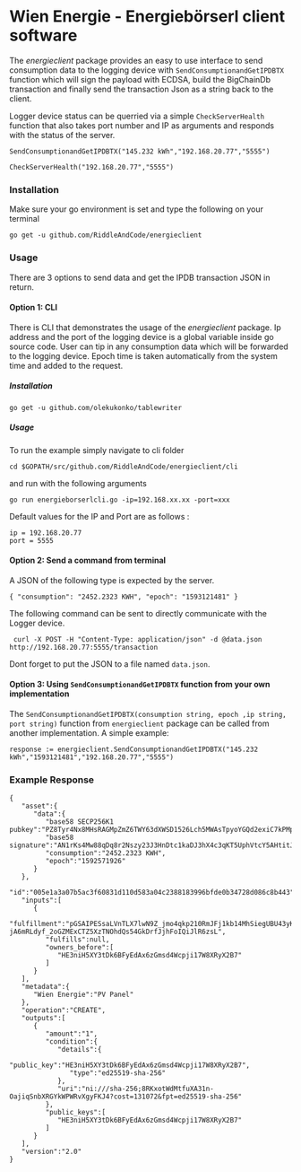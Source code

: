 # Wien Energie - Energiebörserl client software

The *energieclient* package provides an easy to use interface to send consumption data to the logging device with ``SendConsumptionandGetIPDBTX`` function which will sign the payload with ECDSA, build the BigChainDb transaction and finally send the transaction Json as a string back to the client.

Logger device status can be querried via a simple ``CheckServerHealth`` function that also takes port number and IP as arguments and responds with the status of the server.

``SendConsumptionandGetIPDBTX("145.232 kWh","192.168.20.77","5555")``

``CheckServerHealth("192.168.20.77","5555")``


### Installation

Make sure your go environment is set and type the following on your terminal

``go get -u github.com/RiddleAndCode/energieclient``

### Usage

There are 3 options to send data and get the IPDB transaction JSON in return.

#### Option 1: CLI


There is CLI that demonstrates the usage of the *energieclient* package. Ip address and the port of the logging device is a global variable inside go source code. User can tip in any consumption data which will be forwarded to the logging device. Epoch time is taken automatically from the system time and added to the request.

##### Installation

``go get -u github.com/olekukonko/tablewriter``

##### Usage

To run the example simply navigate to cli folder

`cd $GOPATH/src/github.com/RiddleAndCode/energieclient/cli`

and run with the following arguments

``go run energieborserlcli.go -ip=192.168.xx.xx -port=xxx``

Default values for the IP and Port are as follows :

```
ip = 192.168.20.77
port = 5555

```

#### Option 2: Send a command from terminal

A JSON of the following type is expected by the server.

`{
    "consumption": "2452.2323 KWH",
    "epoch": "1593121481"
}`

The following command can be sent to directly communicate with the Logger device.

`  curl -X POST -H "Content-Type: application/json" -d @data.json http://192.168.20.77:5555/transaction `

Dont forget to put the JSON to a file named `data.json`.

#### Option 3: Using `SendConsumptionandGetIPDBTX` function from your own implementation

The ``SendConsumptionandGetIPDBTX(consumption string, epoch ,ip string, port string)`` function from ``energieclient`` package
can be called from another implementation. A simple example:

``response := energieclient.SendConsumptionandGetIPDBTX("145.232 kWh","1593121481","192.168.20.77","5555")``


### Example Response

```
{
   "asset":{
      "data":{
         "base58 SECP256K1 pubkey":"PZ8Tyr4Nx8MHsRAGMpZmZ6TWY63dXWSD1526Lch5MWAsTpyoYGQd2exiC7kPMp8c5hcVtdsiwBcEdhfW3AUeWpqu7g5pXkqsGdPRE5j72nKrPQJD1MqaL7n5",
         "base58 signature":"AN1rKs4Mw88qDq8r2Nszy23J3HnDtc1kaDJ3hX4c3qKT5UphVtcY5AHtitJk9NeDgD12obZ7jW8VezKwodn6iXoN5wwe6p8Hi",
         "consumption":"2452.2323 KWH",
         "epoch":"1592571926"
      }
   },
   "id":"005e1a3a07b5ac3f60831d110d583a04c2388183996bfde0b34728d086c8b443",
   "inputs":[
      {
         "fulfillment":"pGSAIPESsaLVnTLX7lwN9Z_jmo4qkp210RmJFj1kb14MhSiegUBU43yKw60hq71ncQVWg0OV62C5nkIecSB-jA6mRLdyf_2oGZMExCTZ5XzTNOhdQs54GkDrfJjhFoIQiJlR6zsL",
         "fulfills":null,
         "owners_before":[
            "HE3niH5XY3tDk6BFyEdAx6zGmsd4Wcpji17W8XRyX2B7"
         ]
      }
   ],
   "metadata":{
      "Wien Energie":"PV Panel"
   },
   "operation":"CREATE",
   "outputs":[
      {
         "amount":"1",
         "condition":{
            "details":{
               "public_key":"HE3niH5XY3tDk6BFyEdAx6zGmsd4Wcpji17W8XRyX2B7",
               "type":"ed25519-sha-256"
            },
            "uri":"ni:///sha-256;8RKxotWdMtfuXA31n-OajiqSnbXRGYkWPWRvXgyFKJ4?cost=131072&fpt=ed25519-sha-256"
         },
         "public_keys":[
            "HE3niH5XY3tDk6BFyEdAx6zGmsd4Wcpji17W8XRyX2B7"
         ]
      }
   ],
   "version":"2.0"
}
```
